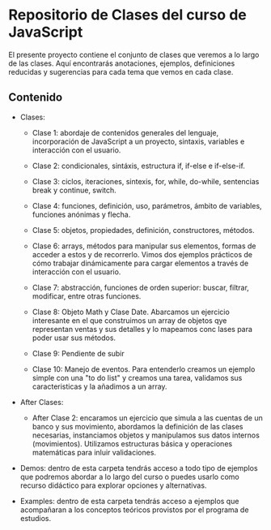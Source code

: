 # Repositorio de Clases del curso de JavaScript

El presente proyecto contiene el conjunto de clases que veremos a lo largo de las clases. Aquí encontrarás anotaciones, ejemplos, definiciones reducidas y sugerencias para cada tema que vemos en cada clase.

## Contenido
- Clases:
    - Clase 1: abordaje de contenidos generales del lenguaje, incorporación de JavaScript a un proyecto, sintaxis, variables e interacción con el usuario.

    - Clase 2: condicionales, sintáxis, estructura if, if-else e if-else-if.

    - Clase 3: ciclos, iteraciones, sintexis, for, while, do-while, sentencias break y continue, switch.

    - Clase 4: funciones, definición, uso, parámetros, ámbito de variables, funciones anónimas y flecha.

    - Clase 5: objetos, propiedades, definición, constructores, métodos.

    - Clase 6: arrays, métodos para manipular sus elementos, formas de acceder a estos y de recorrerlo. Vimos dos ejemplos prácticos de cómo trabajar dinámicamente para cargar elementos a través de interacción con el usuario.

    - Clase 7: abstracción, funciones de orden superior: buscar, filtrar, modificar, entre otras funciones.

    - Clase 8: Objeto Math y Clase Date. Abarcamos un ejercicio interesante en el que construimos un array de objetos qye representan ventas y sus detalles y lo mapeamos conc lases para poder usar sus métodos.

    - Clase 9: Pendiente de subir

    - Clase 10: Manejo de eventos. Para entenderlo creamos un ejemplo simple con una "to do list" y creamos una tarea, validamos sus caracteristicas y la añadimos a un array.

- After Clases:
    - After Clase 2: encaramos un ejercicio que simula a las cuentas de un banco y sus movimiento, abordamos la definición de las clases necesarias, instanciamos objetos y manipulamos sus datos internos (movimientos). Utilizamos estructuras básica y operaciones matemáticas para inluir validaciones.

- Demos: dentro de esta carpeta tendrás acceso a todo tipo de ejemplos que podremos abordar a lo largo del curso o puedes usarlo como recurso didáctico para explorar opciones y alternativas.

- Examples: dentro de esta carpeta tendrás acceso a ejemplos que acompañaran a los conceptos teóricos provistos por el programa de estudios.